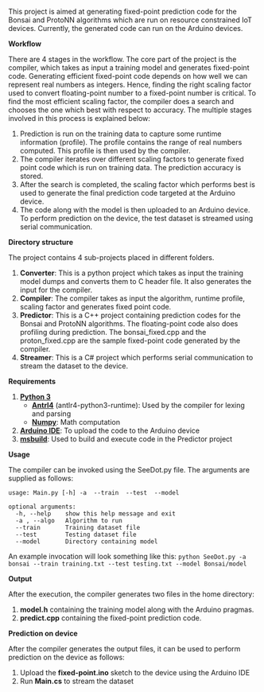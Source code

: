 This project is aimed at generating fixed-point prediction code for the Bonsai and ProtoNN algorithms which are run on resource constrained IoT devices. Currently, the generated code can run on the Arduino devices.

**Workflow**

There are 4 stages in the workflow. The core part of the project is the compiler, which takes as input a training model and generates fixed-point code. Generating efficient fixed-point code depends on how well we can represent real numbers as integers. Hence, finding the right scaling factor used to convert floating-point number to a fixed-point number is critical. To find the most efficient scaling factor, the compiler does a search and chooses the one which best with respect to accuracy. The multiple stages involved in this process is explained below:

1. Prediction is run on the training data to capture some runtime information (profile). The profile contains the range of real numbers computed. This profile is then used by the compiler.
2. The compiler iterates over different scaling factors to generate fixed point code which is run on training data. The prediction accuracy is stored.
3. After the search is completed, the scaling factor which performs best is used to generate the final prediction code targeted at the Arduino device.
4. The code along with the model is then uploaded to an Arduino device. To perform prediction on the device, the test dataset is streamed using serial communication.

**Directory structure**

The project contains 4 sub-projects placed in different folders.

1. **Converter**: This is a python project which takes as input the training model dumps and converts them to C header file. It also generates the input for the compiler.
2. **Compiler**: The compiler takes as input the algorithm, runtime profile, scaling factor and generates fixed point code.
3. **Predictor**: This is a C++ project containing prediction codes for the Bonsai and ProtoNN algorithms. The floating-point code also does profiling during prediction. The bonsai_fixed.cpp and the proton_fixed.cpp are the sample fixed-point code generated by the compiler.
4. **Streamer**: This is a C# project which performs serial communication to stream the dataset to the device.

**Requirements**

1. [**Python 3**](https://www.python.org/)
   - **[Antrl4](http://www.antlr.org/)** (antlr4-python3-runtime): Used by the compiler for lexing and parsing
   - **[Numpy](http://www.numpy.org/)**: Math computation
2. [**Arduino IDE**](https://www.arduino.cc/en/Main/Software): To upload the code to the Arduino device
3. **[msbuild](https://docs.microsoft.com/en-us/visualstudio/msbuild/msbuild)**: Used to build and execute code in the Predictor project

**Usage**

The compiler can be invoked using the SeeDot.py file. The arguments are supplied as follows:

```
usage: Main.py [-h] -a  --train  --test  --model

optional arguments:
  -h, --help    show this help message and exit
  -a , --algo   Algorithm to run
  --train       Training dataset file
  --test        Testing dataset file
  --model       Directory containing model
```

An example invocation will look something like this:
`python SeeDot.py -a bonsai --train training.txt --test testing.txt --model Bonsai/model`

**Output**

After the execution, the compiler generates two files in the home directory:

1. **model.h** containing the training model along with the Arduino pragmas.
2. **predict.cpp** containing the fixed-point prediction code.

**Prediction on device**

After the compiler generates the output files, it can be used to perform prediction on the device as follows:

1. Upload the **fixed-point.ino** sketch to the device using the Arduino IDE
2. Run **Main.cs** to stream the dataset


